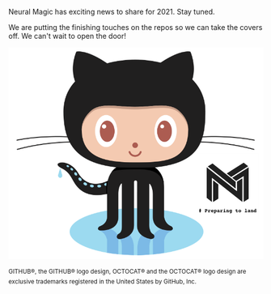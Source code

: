 Neural Magic has exciting news to share for 2021. Stay tuned.

We are putting the finishing touches on the repos so we can take the covers off.
We can't wait to open the door!

![Octocat hello!](Octocat-NM.png)

<sup>GITHUB®, the GITHUB® logo design, OCTOCAT® and the OCTOCAT® logo design are exclusive trademarks registered in the United States by GitHub, Inc.</sup> 
